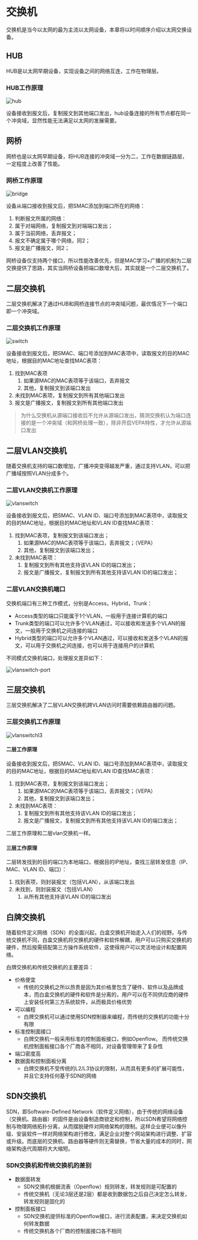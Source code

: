 # 交换机

交换机是当今以太网的最为主流以太网设备，本章将以时间顺序介绍以太网交换设备。

## HUB

HUB是以太网早期设备，实现设备之间的网络互连，工作在物理层。

### HUB工作原理

![hub](images/hub.jpg "hub")

设备接收到报文后，复制报文到其他端口发出，hub设备连接的所有节点都在同一个冲突域，显然性能无法满足以太网的发展需要。


## 网桥

网桥也是以太网早期设备，将HUB连接的冲突域一分为二，工作在数据链路层，一定程度上改善了性能。

### 网桥工作原理

![bridge](images/bridge.jpg "bridge")

设备从端口接收到报文后，把SMAC添加到端口所在的网络：

1. 判断报文所属的网络：
2. 属于对端网络，复制报文到对端端口发出；
3. 属于当前网络，丢弃报文；
4. 报文不确定属于哪个网络，同2；
5. 报文是广播报文，同2；

网桥设备仅支持两个接口，所以性能改善优先，但是MAC学习+广播的机制为二层交换提供了思路，其实当网桥设备把端口数增大后，其实就是一个二层交换机了。


## 二层交换机

二层交换机解决了通过HUB和网桥连接节点的冲突域问题，最优情况下一个端口即一个冲突域。

### 二层交换机工作原理

![switch](images/switch.jpg "switch")

设备接收到报文后，把SMAC、端口号添加到MAC表项中，读取报文的目的MAC地址，根据目的MAC地址查找MAC表项：

1. 找到MAC表项
   1. 如果源MAC的MAC表项等于该端口，丢弃报文
   2. 其他，复制报文到该端口发出
2. 未找到MAC表项，复制报文到所有其他端口发出
3. 报文是广播报文，复制报文到所有其他端口发出

> 为什么交换机从源端口接收后不允许从源端口发出，猜测交换机认为端口连接的是一个冲突域（和网桥处理一致），除非开启VEPA特性，才允许从源端口发出

## 二层VLAN交换机

随着交换机支持的端口数增加，广播冲突变得越发严重，通过支持VLAN，可以把广播域按照VLAN分成多个。

### 二层VLAN交换机工作原理

![vlanswitch](images/vlanswitch.png "vlanswitch")

设备接收到报文后，把SMAC、VLAN ID、端口号添加到MAC表项中，读取报文的目的MAC地址，根据目的MAC地址和VLAN ID查找MAC表项：

1. 找到MAC表项，复制报文到该端口发出；
   1. 如果源MAC的MAC表项等于该端口，丢弃报文；（VEPA）
   2. 其他，复制报文到该端口发出；
2. 未找到MAC表项：
   1. 复制报文到所有其他支持该VLAN ID的端口发出；
   2. 报文是广播报文，复制报文到所有其他支持该VLAN ID的端口发出；


### 二层VLAN交换机端口

交换机端口有三种工作模式，分别是Access，Hybrid，Trunk：

* Access类型的端口只能属于1个VLAN，一般用于连接计算机的端口
* Trunk类型的端口可以允许多个VLAN通过，可以接收和发送多个VLAN的报文，一般用于交换机之间连接的端口
* Hybrid类型的端口可以允许多个VLAN通过，可以接收和发送多个VLAN的报文，可以用于交换机之间连接，也可以用于连接用户的计算机

不同模式交换机端口，处理报文差异如下：

![vlanswitch-port](images/vlanswitch-port.png "vlanswitch-port")


## 三层交换机

三层交换机解决了二层VLAN交换机跨VLAN访问时需要依赖路由器的问题。


### 三层交换机工作原理

![vlanswitchl3](images/vlanswitchl3.png "vlanswitchl3")

#### 二层工作原理

设备接收到报文后，把SMAC、VLAN ID、端口号添加到MAC表项中，读取报文的目的MAC地址，根据目的MAC地址和VLAN ID查找MAC表项：

1. 找到MAC表项，复制报文到该端口发出；
   1. 如果源MAC的MAC表项等于该端口，丢弃报文；（VEPA）
   2. 其他，复制报文到该端口发出；
2. 未找到MAC表项：
   1. 复制报文到所有其他支持该VLAN ID的端口发出；
   2. 报文是广播报文，复制报文到所有其他支持该VLAN ID的端口发出；

二层工作原理和二层vlan交换机一样。
   
#### 三层工作原理

二层转发找到的目的端口为本地端口，根据目的IP地址，查找三层转发信息（IP、MAC、VLAN ID、端口）：

1. 找到表项，则封装报文（包括VLAN），从该端口发出
2. 未找到，则封装报文（包括VLAN）
   1. 从所有其他支持该VLAN ID的端口发出


## 白牌交换机

随着软件定义网络（SDN）的全面兴起，白盒交换机开始走入人们的视野。与传统交换机不同，白盒交换机将交换机的硬件和软件解耦，用户可以只购买交换机的硬件，然后按需搭配第三方操作系统软件，这使得用户可以灵活地设计和配置网络。

白牌交换机和传统交换机的主要差异：

* 价格便宜
  * 传统的交换机之所以昂贵是因为其价格里包含了硬件、软件以及品牌成本，而白盒交换机的硬件和软件是分离的，用户可以在不同供应商的硬件上安装任何第三方系统软件，从而极具价格优势
* 可以编程
  * 白牌交换机可以通过使用SDN控制器来编程，而传统的交换机的功能十分有限
* 标准控制面接口
  * 白牌交换机一般采用标准的控制面板接口，例如Openflow。 而传统交换机控制面板接口各个厂商各不相同，对设备管理带来了复杂性
* 端口密度高
* 数据面和控制面板分离
  * 白牌交换机不受传统的L2/L3协议的限制，从而具有更多的扩展可能性，并且它支持任何基于SDN的网络


## SDN交换机

SDN，即Software-Defined Network（软件定义网络），由于传统的网络设备（交换机、路由器）的固件是由设备制造商锁定和控制，所以SDN希望将网络控制与物理网络拓扑分离，从而摆脱硬件对网络架构的限制。这样企业便可以像升级、安装软件一样对网络架构进行修改，满足企业对整个网站架构进行调整、扩容或升级。而底层的交换机、路由器等硬件则无需替换，节省大量的成本的同时，网络架构迭代周期将大大缩短。

### SDN交换机和传统交换机的差别

* 数据面转发
  * SDN交换机根据流表（Openflow）规则转发，转发规则是可配置的
  * 传统交换机（无论3层还是2层）都是收到数据包之后自己决定怎么转发，转发规则是固化的
* 控制面板接口
  * SDN交换机提供标准的Openflow接口，进行流表配置，来决定交换机如何转发数据
  * 传统交换机各个厂商的控制面接口各不相同
  
